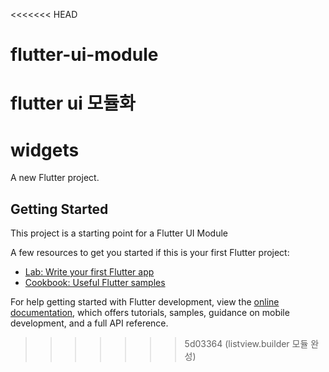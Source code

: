 <<<<<<< HEAD
# flutter-ui-module
flutter ui 모듈화
=======
# widgets

A new Flutter project.

## Getting Started

This project is a starting point for a Flutter UI Module

A few resources to get you started if this is your first Flutter project:

- [Lab: Write your first Flutter app](https://docs.flutter.dev/get-started/codelab)
- [Cookbook: Useful Flutter samples](https://docs.flutter.dev/cookbook)

For help getting started with Flutter development, view the
[online documentation](https://docs.flutter.dev/), which offers tutorials,
samples, guidance on mobile development, and a full API reference.
>>>>>>> 5d03364 (listview.builder 모듈 완성)
